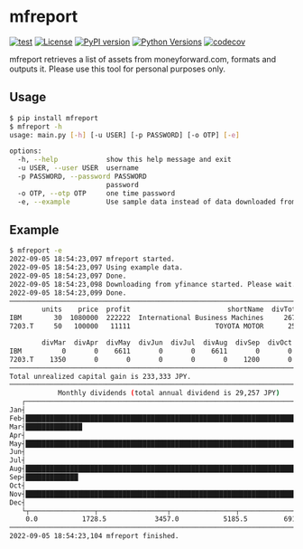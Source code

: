 # mfreport

[![test](https://github.com/bobuhiro11/mfreport/actions/workflows/test.yaml/badge.svg)](https://github.com/bobuhiro11/mfreport/actions/workflows/test.yaml)
[![License](https://img.shields.io/github/license/bobuhiro11/mfreport.svg)](https://github.com/bobuhiro11/mfreport/blob/main/LICENSE)
[![PyPI version](https://badge.fury.io/py/mfreport.svg)](https://badge.fury.io/py/mfreport)
[![Python Versions](https://img.shields.io/pypi/pyversions/mfreport.svg?logo=python&logoColor=white)](https://pypi.org/project/mfreport)
[![codecov](https://codecov.io/gh/bobuhiro11/mfreport/branch/main/graph/badge.svg)](https://codecov.io/gh/bobuhiro11/mfreport)

mfreport retrieves a list of assets from moneyforward.com, formats and outputs it.
Please use this tool for personal purposes only.

## Usage

```bash
$ pip install mfreport
$ mfreport -h
usage: main.py [-h] [-u USER] [-p PASSWORD] [-o OTP] [-e]

options:
  -h, --help            show this help message and exit
  -u USER, --user USER  username
  -p PASSWORD, --password PASSWORD
                        password
  -o OTP, --otp OTP     one time password
  -e, --example         Use sample data instead of data downloaded from moneyforward
```

## Example

```bash
$ mfreport -e
2022-09-05 18:54:23,097 mfreport started.
2022-09-05 18:54:23,097 Using example data.
2022-09-05 18:54:23,097 Done.
2022-09-05 18:54:23,098 Downloading from yfinance started. Please wait.
2022-09-05 18:54:23,099 Done.
──────────────────────────────────────────────────────────────────────────────────────────────────
        units    price  profit                        shortName  divTotal  divJan  divFeb  \
IBM        30  1080000  222222  International Business Machines     26707       0    6571
7203.T     50   100000   11111                     TOYOTA MOTOR      2550       0       0

        divMar  divApr  divMay  divJun  divJul  divAug  divSep  divOct  divNov  divDec
IBM          0       0    6611       0       0    6611       0       0    6915       0
7203.T    1350       0       0       0       0       0    1200       0       0       0
──────────────────────────────────────────────────────────────────────────────────────────────────
Total unrealized capital gain is 233,333 JPY.
──────────────────────────────────────────────────────────────────────────────────────────────────
            Monthly dividends (total annual dividend is 29,257 JPY)
   ┌──────────────────────────────────────────────────────────────────────┐
Jan┤                                                                      │
Feb┤███████████████████████████████████████████████████████████████████   │
Mar┤██████████████                                                        │
Apr┤                                                                      │
May┤███████████████████████████████████████████████████████████████████   │
Jun┤                                                                      │
Jul┤                                                                      │
Aug┤███████████████████████████████████████████████████████████████████   │
Sep┤█████████████                                                         │
Oct┤                                                                      │
Nov┤██████████████████████████████████████████████████████████████████████│
Dec┤                                                                      │
   └┬────────────────┬─────────────────┬────────────────┬────────────────┬┘
    0.0           1728.5            3457.0           5185.5         6914.0
──────────────────────────────────────────────────────────────────────────────────────────────────
2022-09-05 18:54:23,104 mfreport finished.
```
